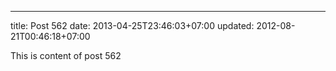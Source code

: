 ---
title: Post 562
date: 2013-04-25T23:46:03+07:00
updated: 2012-08-21T00:46:18+07:00

This is content of post 562